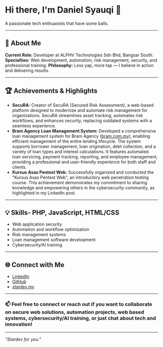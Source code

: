 # Hi there, I'm Daniel Syauqi 👋
A passionate tech enthuasists that have some balls.

---

## 🚀 About Me
**Current Role:** Developer at ALPHV Technologies Sdn Bhd, Bangsar South.
**Specialties:** Web development, automation, risk management, security, and professional training.
**Philosophy:** Less yap, more tap — I believe in action and delivering results.

---

## 🏆 Achievements & Highlights
- **SecuRA:** Creator of SecuRA (Secured Risk Assessment), a web-based platform designed to modernize and automate risk management for organizations. SecuRA streamlines asset tracking, automates risk workflows, and enhances security, replacing outdated systems with a seamless experience.
- **Bram Agency Loan Management System:** Developed a comprehensive loan management system for Bram Agency ([bram.com.my](https://bram.com.my)), enabling efficient management of the entire lending lifecycle. The system supports borrower management, loan origination, debt collection, and a variety of loan types and interest calculations. It features automated loan servicing, payment tracking, reporting, and employee management, providing a professional and user-friendly experience for both staff and clients.
- **Kursus Asas Pentest Web:** Successfully organized and conducted the "Kursus Asas Pentest Web", an introductory web penetration testing course. This achievement demonstrates my commitment to sharing knowledge and empowering others in the cybersecurity community, as highlighted in my LinkedIn post.

---

## 💡 Skills- PHP, JavaScript, HTML/CSS
- Web application security
- Automation and workflow optimization
- Risk management systems
- Loan management software development
- Cybersecurity/AI training

---

## 🌐 Connect with Me
- [LinkedIn](https://www.linkedin.com/in/danielsyauqi/)
- [GitHub](https://github.com/danielsyauqi)
- [stardev.my](https://stardev.my)

---

### 📫 Feel free to connect or reach out if you want to collaborate on secure web solutions, automation projects, web based systems, cybersecurity/AI training, or just chat about tech and innovation!

---

*“Stardev for you.”*
